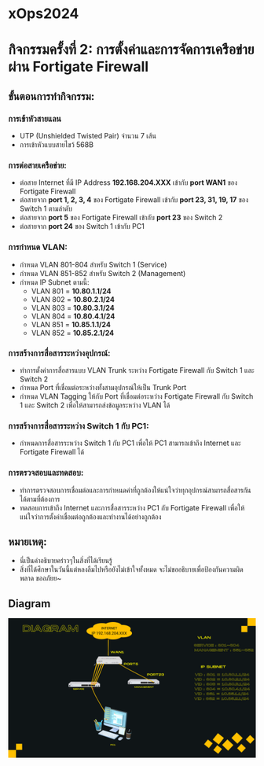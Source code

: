 # xOps2024

# กิจกรรมครั้งที่ 2: การตั้งค่าและการจัดการเครือข่ายผ่าน Fortigate Firewall

## ขั้นตอนการทำกิจกรรม:

### การเข้าหัวสายแลน
   - UTP (Unshielded Twisted Pair) จำนวน 7 เส้น
   - การเข้าหัวแบบสายไขว้ 568B

### การต่อสายเครือข่าย:
   - ต่อสาย Internet ที่มี IP Address **192.168.204.XXX** เข้ากับ **port WAN1** ของ Fortigate Firewall 
   - ต่อสายจาก **port 1, 2, 3, 4** ของ Fortigate Firewall เข้ากับ **port 23, 31, 19, 17** ของ Switch 1 ตามลำดับ
   - ต่อสายจาก **port 5** ของ Fortigate Firewall เข้ากับ **port 23** ของ Switch 2
   - ต่อสายจาก **port 24** ของ Switch 1 เข้ากับ PC1

### การกำหนด VLAN:
   - กำหนด VLAN 801-804 สำหรับ Switch 1 (Service)
   - กำหนด VLAN 851-852 สำหรับ Switch 2 (Management)
   - กำหนด IP Subnet ตามนี้:
     - VLAN 801 = **10.80.1.1/24**
     - VLAN 802 = **10.80.2.1/24**
     - VLAN 803 = **10.80.3.1/24**
     - VLAN 804 = **10.80.4.1/24**
     - VLAN 851 = **10.85.1.1/24**
     - VLAN 852 = **10.85.2.1/24**

### การสร้างการสื่อสารระหว่างอุปกรณ์:
   - ทำการตั้งค่าการสื่อสารแบบ VLAN Trunk ระหว่าง Fortigate Firewall กับ Switch 1 และ Switch 2
   - กำหนด Port ที่เชื่อมต่อระหว่างทั้งสามอุปกรณ์ให้เป็น Trunk Port
   - กำหนด VLAN Tagging ให้กับ Port ที่เชื่อมต่อระหว่าง Fortigate Firewall กับ Switch 1 และ Switch 2 เพื่อให้สามารถส่งข้อมูลระหว่าง VLAN ได้

### การสร้างการสื่อสารระหว่าง Switch 1 กับ PC1:
   - กำหนดการสื่อสารระหว่าง Switch 1 กับ PC1 เพื่อให้ PC1 สามารถเข้าถึง Internet และ Fortigate Firewall ได้

### การตรวจสอบและทดสอบ:
   - ทำการตรวจสอบการเชื่อมต่อและการกำหนดค่าที่ถูกต้องให้แน่ใจว่าทุกอุปกรณ์สามารถสื่อสารกันได้ตามที่ต้องการ
   - ทดสอบการเข้าถึง Internet และการสื่อสารระหว่าง PC1 กับ Fortigate Firewall เพื่อให้แน่ใจว่าการตั้งค่าเชื่อมต่อถูกต้องและทำงานได้อย่างถูกต้อง

## หมายเหตุ:
- นี่เป็นคำอธิบายคร่าวๆในสิ่งที่ได้เรียนรู้
- สิ่งที่ได้ศึกษาในวันนี้แต่หลงลืมไปหรือยังไม่เข้าใจทั้งหมด จะไม่ขออธิบายเพื่อป้องกันความผิดพลาด ขออภัยย~

## Diagram
![Diagram day2](./Diagram_xOps2024_week_2.png)


